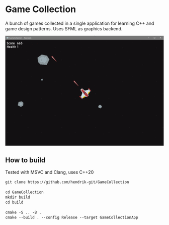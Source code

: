 # Game Collection

A bunch of games collected in a single application for learning C++ and game design patterns. Uses SFML as graphics backend.


![AsteroidsGame](docs/images/Asteroids01.png)

## How to build

Tested with MSVC and Clang, uses C++20

```
git clone https://github.com/hendrik-git/GameCollection

cd GameCollection
mkdir build
cd build

cmake -S .. -B .
cmake --build . --config Release --target GameCollectionApp
```